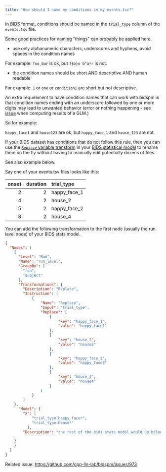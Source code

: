 ```yaml
---
title: "How should I name my conditions in my events.tsv?"
---
```


In BIDS format, conditions should be named in the `trial_type` column of the `events.tsv` file.

Some good practices for naming "things" can probably be applied here.

- use only alphanumeric characters, underscores and hyphens,
avoid spaces in the condition names

For example: `foo_bar` is ok, but `f$o}o b^a*r` is not.

- the condition names should be short AND descriptive AND human readable

For example: `1` or `one` or `condition1` are short but not descriptive.

An extra requirement to have condition names that can work with bidspm
is that condition names ending with an underscore followed by one or more digits
may lead to unwanted behavior
(error or nothing happening - see [issue](https://github.com/cpp-lln-lab/bidspm/issues/973) when computing results of a GLM.)

So for example:

`happy_face1` and `house123` are ok, but `happy_face_1` and `house_123`  are not.

If your BIDS dataset has conditions that do not follow this rule,
then you can use
the [`Replace` variable transform](https://github.com/bids-standard/variable-transform/blob/main/spec/munge.md#replace)
in your [BIDS statistical model](https://bidspm.readthedocs.io/en/latest/stats/bids_stats_model.html#transformation')
to rename them on the fly without having to manually edit potentially dozens of files.

See also example below.

Say one of your events.tsv files looks like this:

|   onset |   duration | trial_type   |
|--------:|-----------:|:-------------|
|       2 |          2 | happy_face_1 |
|       4 |          2 | house_2      |
|       5 |          2 | happy_face_2 |
|       8 |          2 | house_4      |

You can add the following transformation to the first node (usually the run level node)
of your BIDS stats model.

```json
{
  "Nodes": [
    {
      "Level": "Run",
      "Name": "run_level",
      "GroupBy": [
        "run",
        "subject"
      ],
      "Transformations": {
        "Description": "Replace",
        "Instruction": [
            {
                "Name": "Replace",
                "Input": "trial_type",
                "Replace": [
                    {
                        "key": "happy_face_1",
                        "value": "happy_face1"
                    },
                    {
                        "key": "house_2",
                        "value": "house2"
                    },
                    {
                        "key": "happy_face_2",
                        "value": "happy_face2"
                    },
                    {
                        "key": "house_4",
                        "value": "house4"
                    }
                ]
            }
        ]
    },
      "Model": {
        "X": [
            "trial_type.happy_face*",
            "trial_type.house*"
          ],
        "Description": "the rest of the bids stats model would go below this as usual."

    }
    }
  ]
}
```

Related issue: https://github.com/cpp-lln-lab/bidspm/issues/973

